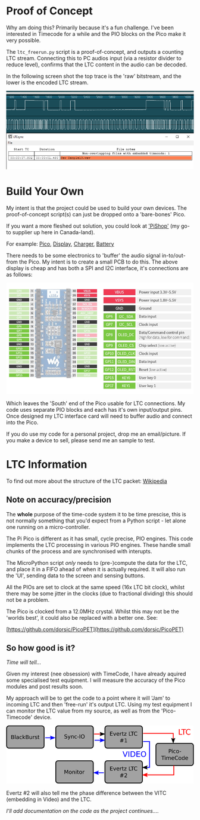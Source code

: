 
# Proof of Concept

Why am doing this? Primarily because it's a fun challenge. I've been interested in Timecode for a while
and the PIO blocks on the Pico make it very possible.

The `ltc_freerun.py` script is a proof-of-concept, and outputs a counting LTC stream. Connecting this to
PC audios input (via a resistor divider to reduce level), confirms that the LTC content in the audio 
can be decoded.

In the following screen shot the top trace is the 'raw' bitstream, and the lower is the encoded LTC stream.

![First Decode](first_decode.PNG)

# Build Your Own

My intent is that the project could be used to build your own devices. The proof-of-concept script(s) can 
just be dropped onto a 'bare-bones' Pico.

If you want a more fleshed out solution, you could look at ['PiShop'](https://www.pishop.ca) (my go-to
supplier up here in Canada-land).

For example:
[Pico](https://www.pishop.ca/product/raspberry-pi-pico-h/),
[Display](https://www.pishop.ca/product/1-3inch-oled-display-module-for-raspberry-pi-pico-64-128-spi-i2c/),
[Charger](https://www.pishop.ca/product/lipo-shim-for-pico/),
[Battery](https://www.pishop.ca/product/lithium-ion-polymer-battery-3-7v-900mah/)

There needs to be some electronics to 'buffer' the audio signal in-to/out-from the Pico. My intent is to
create a small PCB to do this. The above display is cheap and has both a SPI and I2C interface, it's
connections are as follows:

![OLED PinOut](pico-1.3-oled.png)

Which leaves the 'South' end of the Pico usable for LTC connections. My code uses separate PIO blocks and
each has it's own input/output pins. Once designed my LTC interface card will need to buffer audio and 
connect into the Pico.


If you do use my code for a personal project, drop me an email/picture.
If you make a device to sell, please send me an sample to test.

# LTC Information

To find out more about the structure of the LTC packet:
[Wikipedia](https://en.wikipedia.org/wiki/Linear_timecode)

## Note on accuracy/precision

The **whole** purpose of the time-code system it to be time prescise, this is not normally something that
you'd expect from a Python script - let alone one running on a micro-controller.

The Pi Pico is different as it has small, cycle precise, PIO engines. This code implements the LTC processing
in various PIO engines. These handle small chunks of the process and are synchronised with interupts.

The MicroPython script *only* needs to (pre-)compute the data for the LTC, and place it in a FIFO ahead of
when it is actually required. It will also run the 'UI', sending data to the screen and sensing buttons.


All the PIOs are set to clock at the same speed (16x LTC bit clock), whilst there may be some jitter 
in the clocks (due to fractional dividing) this should not be a problem.

The Pico is clocked from a 12.0MHz crystal. Whilst this may not be the 'worlds best', it could also be
replaced with a better one. See:

[https://github.com/dorsic/PicoPET](https://github.com/dorsic/PicoPET)


## So how good is it?

*Time will tell...*

Given my interest (nee obsession) with TimeCode, I have already aquired some specialised test equipment. I
will measure the accuracy of the Pico modules and post results soon.

My approach will be to get the code to a point where it will 'Jam' to incoming LTC and then 'free-run' it's
output LTC. Using my test equipment I can monitor the LTC value from my source, as well as from the 
'Pico-Timecode' device.

![Test Equipment](test_equipment.png)

Evertz #2 will also tell me the phase difference between the VITC (embedding in Video) and the LTC.


*I'll add documentation on the code as the project continues....*
